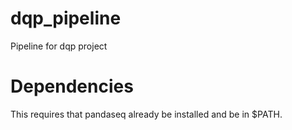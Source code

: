# dqp_pipeline
Pipeline for dqp project


# Dependencies

This requires that pandaseq already be installed and be in $PATH.
